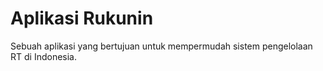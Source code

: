 # Aplikasi Rukunin

Sebuah aplikasi yang bertujuan untuk mempermudah sistem pengelolaan RT di Indonesia.
